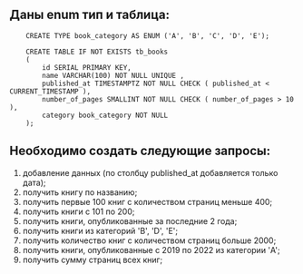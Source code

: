 ## Даны enum тип и таблица:

        CREATE TYPE book_category AS ENUM ('A', 'B', 'C', 'D', 'E');

        CREATE TABLE IF NOT EXISTS tb_books
        (
            id SERIAL PRIMARY KEY,
            name VARCHAR(100) NOT NULL UNIQUE ,
            published_at TIMESTAMPTZ NOT NULL CHECK ( published_at < CURRENT_TIMESTAMP ),
            number_of_pages SMALLINT NOT NULL CHECK ( number_of_pages > 10 ),
            category book_category NOT NULL
        );

## Необходимо создать следующие запросы:
1. добавление данных (по столбцу published_at добавляется только дата);
2. получить книгу по названию;
3. получить первые 100 книг с количеством страниц меньше 400;
4. получить книги с 101 по 200;
5. получить книги, опубликованные за последние 2 года;
6. получить книги из категорий 'B', 'D', 'E';
7. получить количество книг с количеством страниц больше 2000;
8. получить книги, опубликованные с 2019 по 2022 из категории 'A';
9. получить сумму страниц всех книг;